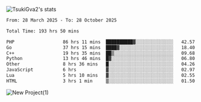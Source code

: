 
![TsukiGva2's stats](https://github-readme-stats.vercel.app/api?username=TsukiGva2&show_icons=true&theme=nord)

<!--START_SECTION:waka-->

```txt
From: 28 March 2025 - To: 28 October 2025

Total Time: 193 hrs 50 mins

PHP                  86 hrs 11 mins  ██████████▓░░░░░░░░░░░░░░   42.57 %
Go                   37 hrs 15 mins  ████▓░░░░░░░░░░░░░░░░░░░░   18.40 %
C++                  19 hrs 35 mins  ██▒░░░░░░░░░░░░░░░░░░░░░░   09.68 %
Python               13 hrs 46 mins  █▓░░░░░░░░░░░░░░░░░░░░░░░   06.80 %
Other                8 hrs 36 mins   █░░░░░░░░░░░░░░░░░░░░░░░░   04.26 %
JavaScript           6 hrs           ▓░░░░░░░░░░░░░░░░░░░░░░░░   02.97 %
Lua                  5 hrs 10 mins   ▓░░░░░░░░░░░░░░░░░░░░░░░░   02.55 %
HTML                 3 hrs 1 min     ▒░░░░░░░░░░░░░░░░░░░░░░░░   01.50 %
```

<!--END_SECTION:waka-->

![New Project(1)](https://github.com/user-attachments/assets/ca397c4b-527a-4830-9802-b71a2622b058)

<!--
![91IYheGYbCL](https://github.com/user-attachments/assets/81d7ee5b-489d-41a0-a545-5872971bd286)
-->
